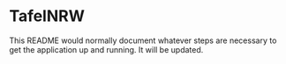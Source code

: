 # TafelNRW

This README would normally document whatever steps are necessary to get the
application up and running. It will be updated.

